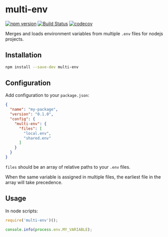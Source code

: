 # multi-env

[![npm version](https://badge.fury.io/js/multi-env.svg)](https://badge.fury.io/js/multi-env)
[![Build Status](https://travis-ci.org/jlegrone/multi-env.svg?branch=master)](https://travis-ci.org/jlegrone/multi-env)
[![codecov](https://codecov.io/gh/jlegrone/multi-env/branch/master/graph/badge.svg)](https://codecov.io/gh/jlegrone/multi-env)

Merges and loads environment variables from multiple `.env` files for nodejs projects.

## Installation

```bash
npm install --save-dev multi-env
```

## Configuration

Add configuration to your `package.json`:

```json
{
  "name": "my-package",
  "version": "0.1.0",
  "config": {
    "multi-env": {
      "files": [
        "local.env",
        "shared.env"
      ]
    }
  }
}
```

`files` should be an array of relative paths to your `.env` files.

When the same variable is assigned in multiple files, the earliest file in the array will take precedence.

## Usage

In node scripts:

```javascript
require('multi-env')();

console.info(process.env.MY_VARIABLE);
```